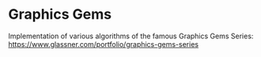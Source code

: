 # Graphics Gems

Implementation of various algorithms of the famous Graphics Gems Series: https://www.glassner.com/portfolio/graphics-gems-series

